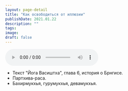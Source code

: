 ```yaml
---
layout: page-detail
title: "Как освободиться от иллюзии"
publishDate: 2021.01.22
description: ""
tags:
image:
draft: false
---
```


<audio title="2021.01.22 - Как освободиться от иллюзии.mp3" src="/upload/iblock/468/468ee037c7747369477590e642cdee56.mp3" controls=""></audio>

* Текст "Йога Васиштха", глава 6, история о Брнгисе.
* Партхива-раса.
* Бахирмукхья, гурумукхья, девамукхья.

  
